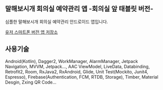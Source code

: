 말해보시개 회의실 예약관리 앱 -회의실 앞 태블릿 버전-
---
심플한 말해보시개 회의실 예약관리 안드로이드 앱입니다.


[유저 스마트폰 버전 앱 저장소](https://github.com/mtjin/malhaebishigae-room-reservation-app-userversion)

사용기술
---
Android(Kotlin), Dagger2, WorkManager, AlarmManager, Jetpack Navigation, MVVM, Jetpack..., AAC ViewModel, LiveData, Databinding, Retrofit2, Room, RxJava2, RxAndroid, Glide, Unit Test(Mockito, Junit4, Espresso), Firebase(Authentication, FCM, RTDB, Storage), Timber, Material Desgin, Zxing QR Code...
